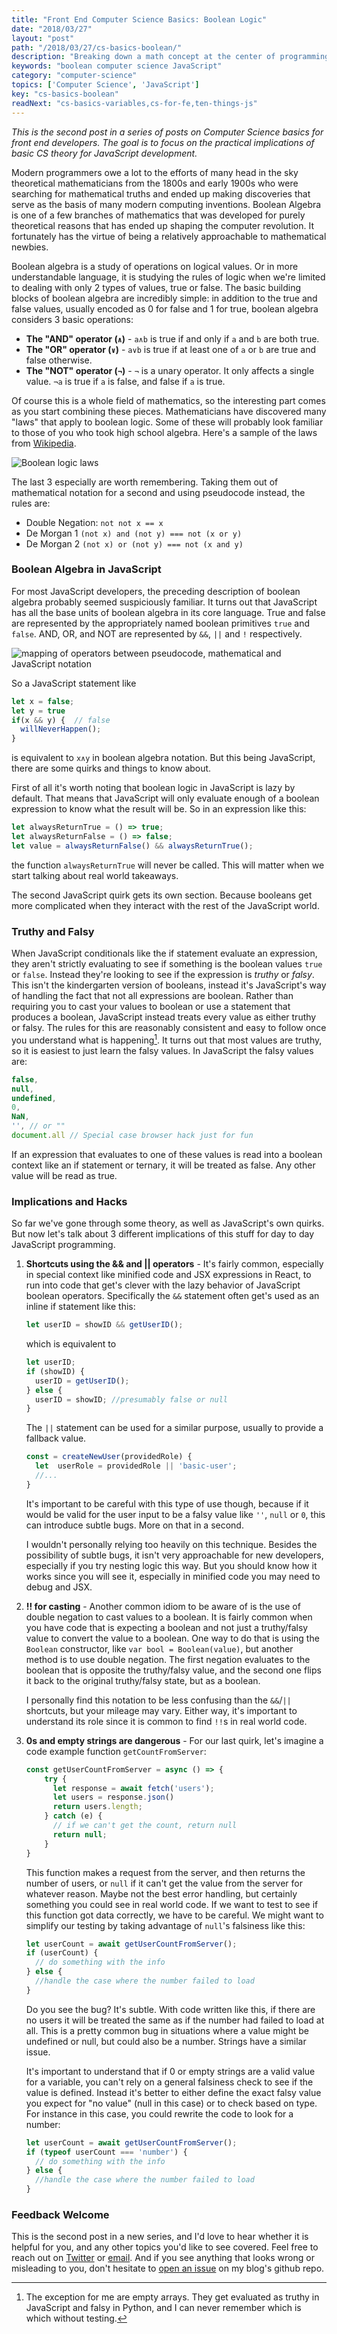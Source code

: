 ```yaml
---
title: "Front End Computer Science Basics: Boolean Logic"
date: "2018/03/27"
layout: "post"
path: "/2018/03/27/cs-basics-boolean/"
description: "Breaking down a math concept at the center of programming"
keywords: "boolean computer science JavaScript"
category: "computer-science"
topics: ['Computer Science', 'JavaScript']
key: "cs-basics-boolean"
readNext: "cs-basics-variables,cs-for-fe,ten-things-js"
---
```


*This is the second post in a series of posts on Computer Science basics for front end developers.  The goal is to focus on the practical implications of basic CS theory for JavaScript development.*

Modern programmers owe a lot to the efforts of many head in the sky theoretical mathematicians from the 1800s and early 1900s who were searching for mathematical truths and ended up making discoveries that serve as the basis of many modern computing inventions.  Boolean Algebra is one of a few branches of mathematics that was developed for purely theoretical reasons that has ended up shaping the computer revolution.  It fortunately has the virtue of being a relatively approachable to mathematical newbies.

Boolean algebra is a study of operations on logical values. Or in more understandable language, it is studying the rules of logic when we're limited to dealing with only 2 types of values, true or false.  The basic building blocks of boolean algebra are incredibly simple: in addition to the true and false values, usually encoded as 0 for false and 1 for true, boolean algebra considers 3 basic operations:

- **The "AND" operator (`∧`)** - `a∧b` is true if and only if `a` and `b` are both true.
- **The "OR" operator (`∨`)** - `a∨b` is true if at least one of `a` or `b` are true and false otherwise.
- **The "NOT" operator (`¬`)** - `¬` is a unary operator. It only affects a single value.  `¬a` is true if `a` is false, and false if `a` is true.

Of course this is a whole field of mathematics, so the interesting part comes as you start combining these pieces.  Mathematicians have discovered many "laws" that apply to boolean logic.  Some of these will probably look familiar to those of you who took high school algebra.  Here's a sample of the laws from [Wikipedia](https://en.wikipedia.org/wiki/Boolean_algebra).

![Boolean logic laws](boolean-laws.png)

The last 3 especially are worth remembering.  Taking them out of mathematical notation for a second and using pseudocode instead, the rules are:

- Double Negation: `not not x == x`
- De Morgan 1 `(not x) and (not y) === not (x or y)`
- De Morgan 2 `(not x) or (not y) === not (x and y)`

### Boolean Algebra in JavaScript

For most JavaScript developers, the preceding description of boolean algebra probably seemed suspiciously familiar.  It turns out that JavaScript has all the base units of boolean algebra in its core language.  True and false are represented by the appropriately named boolean primitives `true` and `false`.  AND, OR, and NOT are represented by `&&`, `||` and `!` respectively.

![mapping of operators between pseudocode, mathematical and JavaScript notation](boolean-mappings.png)

So a JavaScript statement like

```javascript
let x = false;
let y = true
if(x && y) {  // false
  willNeverHappen();
}
```

is equivalent to `x∧y` in boolean algebra notation.  But this being JavaScript, there are some quirks and things to know about.

First of all it's worth noting that boolean logic in JavaScript is lazy by default.  That means that JavaScript will only evaluate enough of a boolean expression to know what the result will be.  So in an expression like this:

```javascript
let alwaysReturnTrue = () => true;
let alwaysReturnFalse = () => false;
let value = alwaysReturnFalse() && alwaysReturnTrue();
```

the function `alwaysReturnTrue` will never be called.  This will matter when we start talking about real world takeaways.

The second JavaScript quirk gets its own section.  Because booleans get more complicated when they interact with the rest of the JavaScript world.

### Truthy and Falsy

When JavaScript conditionals like the if statement evaluate an expression, they aren't strictly evaluating to see if something is the boolean values `true` or `false`.   Instead they're looking to see if the expression is *truthy* or *falsy*.  This isn't the kindergarten version of booleans, instead it's JavaScript's way of handling the fact that not all expressions are boolean.  Rather than requiring you to cast your values to boolean or use a statement that produces a boolean, JavaScript instead treats every value as either truthy or falsy.  The rules for this are reasonably consistent and easy to follow once you understand what is happening[^1].  It turns out that most values are truthy, so it is easiest to just learn the falsy values.  In JavaScript the falsy values are:

```javascript
false,
null,
undefined,
0,
NaN,
'', // or ""
document.all // Special case browser hack just for fun
```

If an expression that evaluates to one of these values is read into a boolean context like an if statement or ternary, it will be treated as false.  Any other value will be read as true.

### Implications and Hacks

So far we've gone through some theory, as well as JavaScript's own quirks.  But now let's talk about 3 different implications of this stuff for day to day JavaScript programming.

1. **Shortcuts using the  && and || operators** - It's fairly common, especially in special context like minified code and JSX expressions in React, to run into code that get's clever with the lazy behavior of JavaScript boolean operators.  Specifically the `&&` statement often get's used as an inline if statement like this:

    ```javascript
    let userID = showID && getUserID();
    ```

    which is equivalent to

    ```javascript
    let userID;
    if (showID) {
      userID = getUserID();
    } else {
      userID = showID; //presumably false or null
    }
    ```

    The `||` statement can be used for a similar purpose, usually to provide a fallback value.

    ```javascript
    const = createNewUser(providedRole) {
      let  userRole = providedRole || 'basic-user';
      //...
    }
    ```

    It's important to be careful with this type of use though, because if it would be valid for the user input to be a falsy value like `''`, `null` or `0`, this can introduce subtle bugs.  More on that in a second.

    I wouldn't personally relying too heavily on this technique.  Besides the possibility of subtle bugs, it isn't very approachable for new developers, especially if you try nesting logic this way.  But you should know how it works since you will see it, especially in minified code you may need to debug and JSX.

2. **!! for casting** - Another common idiom to be aware of is the use of double negation to cast values to a boolean.  It is fairly common when you have code that is expecting a boolean and not just a truthy/falsy value to convert the value to a boolean.  One way to do that is using the `Boolean` constructor, like `var bool = Boolean(value)`, but another method is to use double negation.  The first negation evaluates to the boolean that is opposite the truthy/falsy value, and the second one flips it back to the original truthy/falsy state, but as a boolean.

    I personally find this notation to be less confusing than the `&&`/`||` shortcuts, but your mileage may vary.  Either way, it's important to understand its role since it is common to find `!!`s in real world code.

3. **0s and empty strings are dangerous** - For our last quirk, let's imagine a code example function `getCountFromServer`:

    ```javascript
    const getUserCountFromServer = async () => {
        try {
          let response = await fetch('users');
          let users = response.json()
          return users.length;
        } catch (e) {
          // if we can't get the count, return null
          return null;
        }
    }
    ```

    This function makes a request from the server, and then returns the number of users, or `null` if it can't get the value from the server for whatever reason.  Maybe not the best error handling, but certainly something you could see in real world code.  If we want to test to see if this function got data correctly, we have to be careful.  We might want to simplify our testing by taking advantage of `null`'s falsiness like this:

    ```javascript
    let userCount = await getUserCountFromServer();
    if (userCount) {
      // do something with the info
    } else {
      //handle the case where the number failed to load
    }
    ```

    Do you see the bug?  It's subtle.  With code written like this, if there are no users it will be treated the same as if the number had failed to load at all.  This is a pretty common bug in situations where a value might be undefined or null, but could also be a number.  Strings have a similar issue.

    It's important to understand that if 0 or empty strings are a valid value for a variable, you can't rely on a general falsiness check to see if the value is defined.  Instead it's better to either define the exact falsy value you expect for "no value" (null in this case) or to check based on type.  For instance in this case, you could rewrite the code to look for a number:

    ```javascript
    let userCount = await getUserCountFromServer();
    if (typeof userCount === 'number') {
      // do something with the info
    } else {
      //handle the case where the number failed to load
    }
    ```

### Feedback Welcome

This is the second post in a new series, and I'd love to hear whether it is helpful for you, and any other topics you'd like to see covered. Feel free to reach out on [Twitter](https://twitter.com/_benmccormick) or [email](mailto:ben@benmccormick.org).  And if you see anything that looks wrong or misleading to you, don't hesitate to [open an issue](https://github.com/benmccormick/benmccormickorg/issues/new) on my blog's github repo.



[^1]: The exception for me are empty arrays.  They get evaluated as truthy in JavaScript and falsy in Python, and I can never remember which is which without testing.
